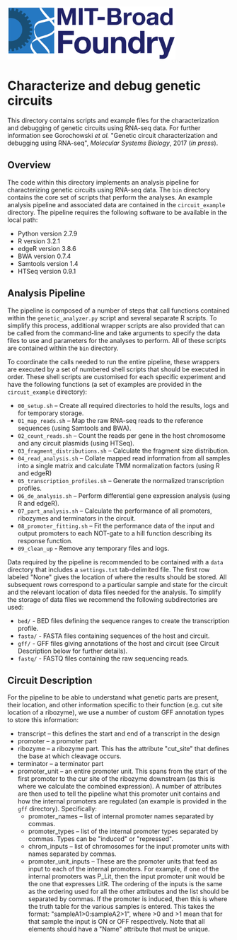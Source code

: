 <img src="../foundry-logo.png" height="120px"/>

# Characterize and debug genetic circuits

This directory contains scripts and example files for the characterization and debugging of genetic circuits using RNA-seq data. For further information see Gorochowski _et al._ "Genetic circuit characterization and debugging using RNA-seq", _Molecular Systems Biology_, 2017 (_in press_).

## Overview

The code within this directory implements an analysis pipeline for characterizing genetic circuits using RNA-seq data. The `bin` directory contains the core set of scripts that perform the analyses. An example analysis pipeline and associated data are contained in the `circuit_example` directory. The pipeline requires the following software to be available in the local path:
- Python version 2.7.9
- R version 3.2.1
- edgeR version 3.8.6
- BWA version 0.7.4
- Samtools version 1.4
- HTSeq version 0.9.1

## Analysis Pipeline 

The pipeline is composed of a number of steps that call functions contained within the `genetic_analyzer.py` script and several separate R scripts. To simplify this process, additional wrapper scripts are also provided that can be called from the command-line and take arguments to specify the data files to use and parameters for the analyses to perform. All of these scripts are contained within the `bin` directory.

To coordinate the calls needed to run the entire pipeline, these wrappers are executed by a set of numbered shell scripts that should be executed in order. These shell scripts are customised for each specific experiment and have the following functions (a set of examples are provided in the `circuit_example` directory):
- `00_setup.sh` – Create all required directories to hold the results, logs and for temporary storage.
- `01_map_reads.sh` – Map the raw RNA-seq reads to the reference sequences (using Samtools and BWA).
- `02_count_reads.sh` – Count the reads per gene in the host chromosome and any circuit plasmids (using HTSeq).
- `03_fragment_distributions.sh` – Calculate the fragment size distribution.
- `04_read_analysis.sh` – Collate mapped read information from all samples into a single matrix and calculate TMM normalization factors (using R and edgeR)
- `05_transcription_profiles.sh` – Generate the normalized transcription profiles.
- `06_de_analysis.sh` – Perform differential gene expression analysis (using R and edgeR).
- `07_part_analysis.sh` – Calculate the performance of all promoters, ribozymes and terminators in the circuit.
- `08_promoter_fitting.sh` – Fit the performance data of the input and output promoters to each NOT-gate to a hill function describing its response function.
- `09_clean_up` - Remove any temporary files and logs.

Data required by the pipeline is recommended to be contained with a `data` directory that includes a `settings.txt` tab-delimited file. The first row labeled "None" gives the location of where the results should be stored. All subsequent rows correspond to a particular sample and state for the circuit and the relevant location of data files needed for the analysis. To simplify the storage of data files we recommend the following subdirectories are used:
- `bed/` - BED files defining the sequence ranges to create the transcription profile.
- `fasta/` - FASTA files containing sequences of the host and circuit.
- `gff/` - GFF files giving annotations of the host and circuit (see Circuit Description below for further details).
- `fastq/` - FASTQ files containing the raw sequencing reads.

## Circuit Description

For the pipeline to be able to understand what genetic parts are present, their location, and other information specific to their function (e.g. cut site location of a ribozyme), we use a number of custom GFF annotation types to store this information: 
- transcript – this defines the start and end of a transcript in the design
- promoter – a promoter part
- ribozyme – a ribozyme part. This has the attribute "cut_site" that defines the base at which cleavage occurs.
- terminator – a terminator part
- promoter_unit – an entire promoter unit. This spans from the start of the first promoter to the cur site of the ribozyme downstream (as this is where we calculate the combined expression). A number of attributes are then used to tell the pipeline what this promoter unit contains and how the internal promoters are regulated (an example is provided in the `gff` directory). Specifically:
  - promoter_names – list of internal promoter names separated by commas. 
  - promoter_types – list of the internal promoter types separated by commas. Types can be "induced" or "repressed".
  - chrom_inputs – list of chromosomes for the input promoter units with names separated by commas.
  - promoter_unit_inputs – These are the promoter units that feed as input to each of the internal promoters. For example, if one of the internal promoters was P_Lit, then the input promoter unit would be the one that expresses LitR. The ordering of the inputs is the same as the ordering used for all the other attributes and the list should be separated by commas. If the promoter is induced, then this is where the truth table for the various samples is entered. This takes the format: "sampleA1>0:sampleA2>1", where >0 and >1 mean that for that sample the input is ON or OFF respectively. Note that all elements should have a "Name" attribute that must be unique.
